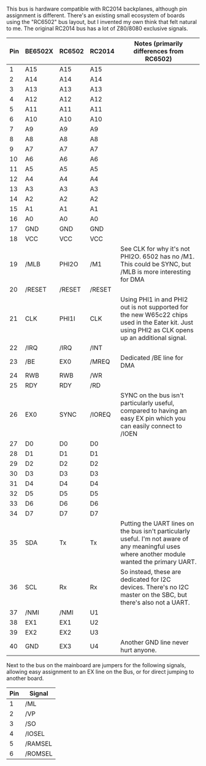 This bus is hardware compatible 
with RC2014 backplanes, although pin assignment is different. There's an existing 
small ecosystem of boards using the "RC6502" bus layout, but I invented my own 
think that felt natural to me. The original RC2014 bus has a lot of Z80/8080 
exclusive signals.


|Pin|BE6502X|RC6502|RC2014|Notes (primarily differences from RC6502)|
|-----|-------|------|------|-----|
| 1|A15|A15|A15||
| 2|A14|A14|A14||
| 3|A13|A13|A13||
| 4|A12|A12|A12||
| 5|A11|A11|A11||
| 6|A10|A10|A10||
| 7|A9|A9|A9||
| 8|A8|A8|A8||
| 9|A7|A7|A7||
|10|A6|A6|A6||
|11|A5|A5|A5||
|12|A4|A4|A4||
|13|A3|A3|A3||
|14|A2|A2|A2||
|15|A1|A1|A1||
|16|A0|A0|A0||
|17|GND|GND|GND||
|18|VCC|VCC|VCC||
|19|/MLB|PHI2O|/M1|See CLK for why it's not PHI2O. 6502 has no /M1. This could be SYNC, but /MLB is more interesting for DMA|
|20|/RESET|/RESET|/RESET||
|21|CLK|PHI1I|CLK|Using PHI1 in and PHI2 out is not supported for the new W65c22 chips used in the Eater kit. Just using PHI2 as CLK opens up an additional signal.|
|22|/IRQ|/IRQ|/INT||
|23|/BE|EX0|/MREQ|Dedicated /BE line for DMA|
|24|RWB|RWB|/WR||
|25|RDY|RDY|/RD||
|26|EX0|SYNC|/IOREQ|SYNC on the bus isn't particularly useful, compared to having an easy EX pin which you can easily connect to /IOEN|
|27|D0|D0|D0||
|28|D1|D1|D1||
|29|D2|D2|D2||
|30|D3|D3|D3||
|31|D4|D4|D4||
|32|D5|D5|D5||
|33|D6|D6|D6||
|34|D7|D7|D7||
|35|SDA|Tx|Tx|Putting the UART lines on the bus isn't particularly useful. I'm not aware of any meaningful uses where another module wanted the primary UART.|
|36|SCL|Rx|Rx|So instead, these are dedicated for I2C devices. There's no I2C master on the SBC, but there's also not a UART.|
|37|/NMI|/NMI|U1||
|38|EX1|EX1|U2||
|39|EX2|EX2|U3||
|40|GND|EX3|U4|Another GND line never hurt anyone.|

Next to the bus on the mainboard are jumpers for the following signals, allowing
easy assignment to an EX line on the Bus, or for direct jumping to another board.

|Pin|Signal|
|-|-|
|1|/ML|
|2|/VP|
|3|/SO|
|4|/IOSEL|
|5|/RAMSEL|
|6|/ROMSEL|